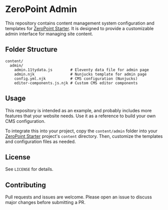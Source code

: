 # ZeroPoint Admin

This repository contains content management system configuration and templates for [ZeroPoint Starter](https://getzeropoint.com). It is designed to provide a customizable admin interface for managing site content.

## Folder Structure

```
content/
  admin/
    admin.11tydata.js        # Eleventy data file for admin page
    admin.njk                # Nunjucks template for admin page
    config.yml.njk           # CMS configuration (Nunjucks)
    editor-components.js.njk # Custom CMS editor components
```

## Usage
This repository is intended as an example, and probably includes more features that your website needs. Use it as a reference to build your own CMS configuration.

To integrate this into your project, copy the `content/admin` folder into your [ZeroPoint Starter](https://getzeropoint.com) project's `content` directory. Then, customize the templates and configuration files as needed.

## License
See `LICENSE` for details.

## Contributing
Pull requests and issues are welcome. Please open an issue to discuss major changes before submitting a PR.
